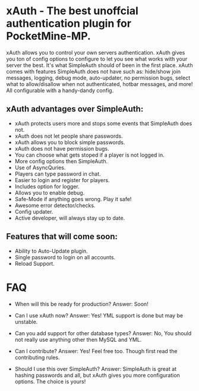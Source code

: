 # xAuth - The best unoffcial authentication plugin for PocketMine-MP.
xAuth allows you to control your own servers authentication. xAuth gives you ton of config options to configure to let you see what works with your server the best. It's what SimpleAuth should of been in the first place. xAuth comes with features SimpleAuth does not have such as: hide/show join messages, logging, debug mode, auto-updater, no permission bugs, select what to allow/disallow when not authenticated, hotbar messages, and more! All configurable with a handy-dandy config.

## xAuth advantages over SimpleAuth:
- xAuth protects users more and stops some events that SimpleAuth does not.
- xAuth does not let people share passwords.
- xAuth allows you to block simple passwords.
- xAuth does not have permission bugs.
- You can choose what gets stoped if a player is not logged in.
- More config options then SimpleAuth.
- Use of AsyncQuries.
- Players can type password in chat.
- Easier to login and register for players.
- Includes option for logger.
- Allows you to enable debug.
- Safe-Mode if anything goes wrong. Play it safe!
- Awesome error detector/checks.
- Config updater.
- Active developer, will always stay up to date.

## Features that will come soon:
- Ability to Auto-Update plugin.
- Single password to login on all accounts.
- Reload Support. 
# FAQ
- When will this be ready for production?
Answer: Soon!

- Can I use xAuth now?
Answer: Yes! YML support is done but may be unstable.

- Can you add support for other database types?
Answer: No, You should not really use anything other then MySQL and YML.

- Can I contribute?
Answer: Yes! Feel free too. Though first read the contributing rules.

- Should I use this over SimpleAuth?
Answer: SimpleAuth is great at hashing passwords and all, but xAuth gives you more configuration options. The choice is yours!
